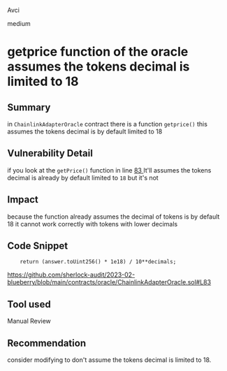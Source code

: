 Avci

medium

# getprice function of the oracle assumes the tokens decimal is limited to 18

## Summary
in `ChainlinkAdapterOracle` contract there is a function `getprice()` this assumes the tokens decimal is by default limited to 18

## Vulnerability Detail
if you look at the `getPrice()` function in line [83 ](https://github.com/sherlock-audit/2023-02-blueberry/blob/main/contracts/oracle/ChainlinkAdapterOracle.sol#L83)It'll assumes the tokens decimal is already by default limited to `18` but it's not

## Impact
because the function already assumes the decimal of tokens is by default 18 it cannot work correctly with tokens with lower decimals  
## Code Snippet
```solidty
    return (answer.toUint256() * 1e18) / 10**decimals;
```
https://github.com/sherlock-audit/2023-02-blueberry/blob/main/contracts/oracle/ChainlinkAdapterOracle.sol#L83

## Tool used

Manual Review

## Recommendation
consider modifying to don't assume the tokens decimal is limited to 18.